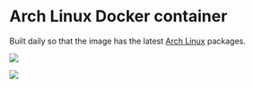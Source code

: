 # Arch Linux Docker container

Built daily so that the image has the latest
[Arch Linux](https://www.archlinux.org/) packages.

[![](https://images.microbadger.com/badges/image/vcatechnology/arch.svg)](http://microbadger.com/images/vcatechnology/arch "Get your own image badge on microbadger.com")

[![](https://images.microbadger.com/badges/version/vcatechnology/arch.svg)](http://microbadger.com/images/vcatechnology/arch "Get your own version badge on microbadger.com")
